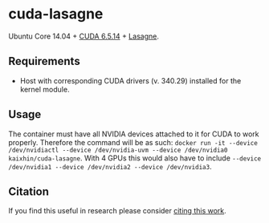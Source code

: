 cuda-lasagne
============
Ubuntu Core 14.04 + [CUDA 6.5.14](http://www.nvidia.com/object/cuda_home_new.html) + [Lasagne](http://lasagne.readthedocs.org/).

Requirements
------------

- Host with corresponding CUDA drivers (v. 340.29) installed for the kernel module.

Usage
-----
The container must have all NVIDIA devices attached to it for CUDA to work properly.
Therefore the command will be as such: `docker run -it --device /dev/nvidiactl --device /dev/nvidia-uvm --device /dev/nvidia0 kaixhin/cuda-lasagne`.
With 4 GPUs this would also have to include `--device /dev/nvidia1 --device /dev/nvidia2 --device /dev/nvidia3`.

Citation
--------
If you find this useful in research please consider [citing this work](https://github.com/Kaixhin/dockerfiles/blob/master/CITATION.md).
